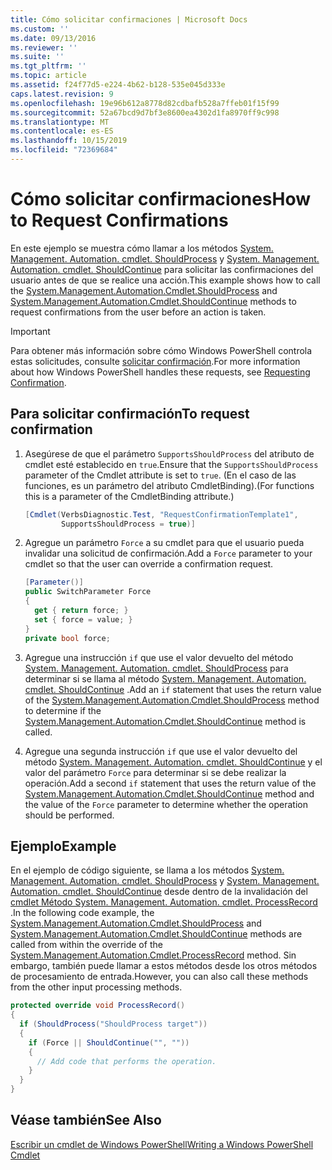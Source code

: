 ```yaml
---
title: Cómo solicitar confirmaciones | Microsoft Docs
ms.custom: ''
ms.date: 09/13/2016
ms.reviewer: ''
ms.suite: ''
ms.tgt_pltfrm: ''
ms.topic: article
ms.assetid: f24f77d5-e224-4b62-b128-535e045d333e
caps.latest.revision: 9
ms.openlocfilehash: 19e96b612a8778d82cdbafb528a7ffeb01f15f99
ms.sourcegitcommit: 52a67bcd9d7bf3e8600ea4302d1fa8970ff9c998
ms.translationtype: MT
ms.contentlocale: es-ES
ms.lasthandoff: 10/15/2019
ms.locfileid: "72369684"
---
```

# <a name="how-to-request-confirmations"></a><span data-ttu-id="c35dd-102">Cómo solicitar confirmaciones</span><span class="sxs-lookup"><span data-stu-id="c35dd-102">How to Request Confirmations</span></span>

<span data-ttu-id="c35dd-103">En este ejemplo se muestra cómo llamar a los métodos [System. Management. Automation. cmdlet. ShouldProcess](/dotnet/api/System.Management.Automation.Cmdlet.ShouldProcess) y [System. Management. Automation. cmdlet. ShouldContinue](/dotnet/api/System.Management.Automation.Cmdlet.ShouldContinue) para solicitar las confirmaciones del usuario antes de que se realice una acción.</span><span class="sxs-lookup"><span data-stu-id="c35dd-103">This example shows how to call the [System.Management.Automation.Cmdlet.ShouldProcess](/dotnet/api/System.Management.Automation.Cmdlet.ShouldProcess) and [System.Management.Automation.Cmdlet.ShouldContinue](/dotnet/api/System.Management.Automation.Cmdlet.ShouldContinue) methods to request confirmations from the user before an action is taken.</span></span>

> [!IMPORTANT]
> <span data-ttu-id="c35dd-104">Para obtener más información sobre cómo Windows PowerShell controla estas solicitudes, consulte [solicitar confirmación](./requesting-confirmation-from-cmdlets.md).</span><span class="sxs-lookup"><span data-stu-id="c35dd-104">For more information about how Windows PowerShell handles these requests, see [Requesting Confirmation](./requesting-confirmation-from-cmdlets.md).</span></span>

## <a name="to-request-confirmation"></a><span data-ttu-id="c35dd-105">Para solicitar confirmación</span><span class="sxs-lookup"><span data-stu-id="c35dd-105">To request confirmation</span></span>

1. <span data-ttu-id="c35dd-106">Asegúrese de que el parámetro `SupportsShouldProcess` del atributo de cmdlet esté establecido en `true`.</span><span class="sxs-lookup"><span data-stu-id="c35dd-106">Ensure that the `SupportsShouldProcess` parameter of the Cmdlet attribute is set to `true`.</span></span> <span data-ttu-id="c35dd-107">(En el caso de las funciones, es un parámetro del atributo CmdletBinding).</span><span class="sxs-lookup"><span data-stu-id="c35dd-107">(For functions this is a parameter of the CmdletBinding attribute.)</span></span>

    ```csharp
    [Cmdlet(VerbsDiagnostic.Test, "RequestConfirmationTemplate1",
            SupportsShouldProcess = true)]
    ```

2. <span data-ttu-id="c35dd-108">Agregue un parámetro `Force` a su cmdlet para que el usuario pueda invalidar una solicitud de confirmación.</span><span class="sxs-lookup"><span data-stu-id="c35dd-108">Add a `Force` parameter to your cmdlet so that the user can override a confirmation request.</span></span>

    ```csharp
    [Parameter()]
    public SwitchParameter Force
    {
      get { return force; }
      set { force = value; }
    }
    private bool force;
    ```

3. <span data-ttu-id="c35dd-109">Agregue una instrucción `if` que use el valor devuelto del método [System. Management. Automation. cmdlet. ShouldProcess](/dotnet/api/System.Management.Automation.Cmdlet.ShouldProcess) para determinar si se llama al método [System. Management. Automation. cmdlet. ShouldContinue](/dotnet/api/System.Management.Automation.Cmdlet.ShouldContinue) .</span><span class="sxs-lookup"><span data-stu-id="c35dd-109">Add an `if` statement that uses the return value of the [System.Management.Automation.Cmdlet.ShouldProcess](/dotnet/api/System.Management.Automation.Cmdlet.ShouldProcess) method to determine if the [System.Management.Automation.Cmdlet.ShouldContinue](/dotnet/api/System.Management.Automation.Cmdlet.ShouldContinue) method is called.</span></span>

4. <span data-ttu-id="c35dd-110">Agregue una segunda instrucción `if` que use el valor devuelto del método [System. Management. Automation. cmdlet. ShouldContinue](/dotnet/api/System.Management.Automation.Cmdlet.ShouldContinue) y el valor del parámetro `Force` para determinar si se debe realizar la operación.</span><span class="sxs-lookup"><span data-stu-id="c35dd-110">Add a second `if` statement that uses the return value of the [System.Management.Automation.Cmdlet.ShouldContinue](/dotnet/api/System.Management.Automation.Cmdlet.ShouldContinue) method and the value of the `Force` parameter to determine whether the operation should be performed.</span></span>

## <a name="example"></a><span data-ttu-id="c35dd-111">Ejemplo</span><span class="sxs-lookup"><span data-stu-id="c35dd-111">Example</span></span>

<span data-ttu-id="c35dd-112">En el ejemplo de código siguiente, se llama a los métodos [System. Management. Automation. cmdlet. ShouldProcess](/dotnet/api/System.Management.Automation.Cmdlet.ShouldProcess) y [System. Management. Automation. cmdlet. ShouldContinue](/dotnet/api/System.Management.Automation.Cmdlet.ShouldContinue) desde dentro de la invalidación del [cmdlet Método System. Management. Automation. cmdlet. ProcessRecord](/dotnet/api/System.Management.Automation.Cmdlet.ProcessRecord) .</span><span class="sxs-lookup"><span data-stu-id="c35dd-112">In the following code example, the [System.Management.Automation.Cmdlet.ShouldProcess](/dotnet/api/System.Management.Automation.Cmdlet.ShouldProcess) and [System.Management.Automation.Cmdlet.ShouldContinue](/dotnet/api/System.Management.Automation.Cmdlet.ShouldContinue) methods are called from within the override of the [System.Management.Automation.Cmdlet.ProcessRecord](/dotnet/api/System.Management.Automation.Cmdlet.ProcessRecord) method.</span></span> <span data-ttu-id="c35dd-113">Sin embargo, también puede llamar a estos métodos desde los otros métodos de procesamiento de entrada.</span><span class="sxs-lookup"><span data-stu-id="c35dd-113">However, you can also call these methods from the other input processing methods.</span></span>

```csharp
protected override void ProcessRecord()
{
  if (ShouldProcess("ShouldProcess target"))
  {
    if (Force || ShouldContinue("", ""))
    {
      // Add code that performs the operation.
    }
  }
}
```

## <a name="see-also"></a><span data-ttu-id="c35dd-114">Véase también</span><span class="sxs-lookup"><span data-stu-id="c35dd-114">See Also</span></span>

[<span data-ttu-id="c35dd-115">Escribir un cmdlet de Windows PowerShell</span><span class="sxs-lookup"><span data-stu-id="c35dd-115">Writing a Windows PowerShell Cmdlet</span></span>](./writing-a-windows-powershell-cmdlet.md)
